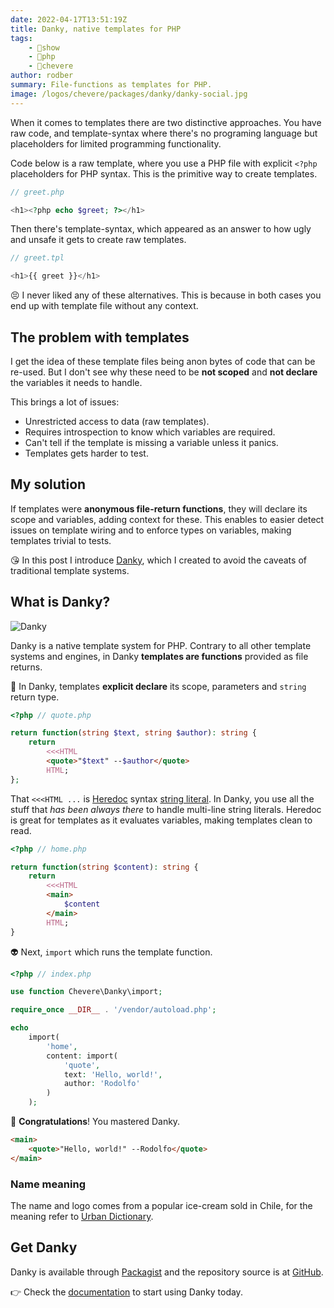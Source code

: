 ```yaml
---
date: 2022-04-17T13:51:19Z
title: Danky, native templates for PHP
tags:
    - 🤯show
    - 🐘php
    - 🥑chevere
author: rodber
summary: File-functions as templates for PHP.
image: /logos/chevere/packages/danky/danky-social.jpg
---
```


When it comes to templates there are two distinctive approaches. You have raw code, and template-syntax where there's no programing language but placeholders for limited programming functionality.

Code below is a raw template, where you use a PHP file with explicit `<?php` placeholders for PHP syntax. This is the primitive way to create templates.

```php
// greet.php

<h1><?php echo $greet; ?></h1>
```

Then there's template-syntax, which appeared as an answer to how ugly and unsafe it gets to create raw templates.

```php
// greet.tpl

<h1>{{ greet }}</h1>
```

😣 I never liked any of these alternatives. This is because in both cases you end up with template file without any context.

## The problem with templates

I get the idea of these template files being anon bytes of code that can be re-used. But I don't see why these need to be **not scoped** and **not declare** the variables it needs to handle.

This brings a lot of issues:

* Unrestricted access to data (raw templates).
* Requires introspection to know which variables are required.
* Can't tell if the template is missing a variable unless it panics.
* Templates gets harder to test.

## My solution

If templates were **anonymous file-return functions**, they will declare its scope and variables, adding context for these. This enables to easier detect issues on template wiring and to enforce types on variables, making templates trivial to tests.

😘 In this post I introduce [Danky](https://chevere.org/packages/danky), which I created to avoid the caveats of traditional template systems.

## What is Danky?

![Danky](/logos/chevere/packages/danky/danky-social-alt.svg)

Danky is a native template system for PHP. Contrary to all other template systems and engines, in Danky **templates are functions** provided as file returns.

🦄 In Danky, templates **explicit declare** its scope, parameters and `string` return type.

```php
<?php // quote.php

return function(string $text, string $author): string {
    return
        <<<HTML
        <quote>"$text" --$author</quote>
        HTML;
};
```

That `<<<HTML ...` is [Heredoc](https://www.php.net/manual/en/language.types.string.php#language.types.string.syntax.heredoc) syntax [string literal](https://www.php.net/manual/en/language.types.string.php). In Danky, you use all the stuff that _has been always there_ to handle multi-line string literals. Heredoc is great for templates as it evaluates variables, making templates clean to read.

```php
<?php // home.php

return function(string $content): string {
    return
        <<<HTML
        <main>
            $content
        </main>
        HTML;
}
```

👽 Next, `import` which runs the template function.

```php
<?php // index.php

use function Chevere\Danky\import;

require_once __DIR__ . '/vendor/autoload.php';

echo
    import(
        'home',
        content: import(
            'quote',
            text: 'Hello, world!',
            author: 'Rodolfo'
        )
    );
```

🥳 **Congratulations**! You mastered Danky.

```html
<main>
    <quote>"Hello, world!" --Rodolfo</quote>
</main>
```

### Name meaning

The name and logo comes from a popular ice-cream sold in Chile, for the meaning refer to [Urban Dictionary](https://www.urbandictionary.com/define.php?term=danky).

## Get Danky

Danky is available through [Packagist](https://packagist.org/packages/chevere/danky) and the repository source is at [GitHub](https://github.com/chevere/danky).

👉 Check the [documentation](https://chevere.org/packages/danky) to start using Danky today.
